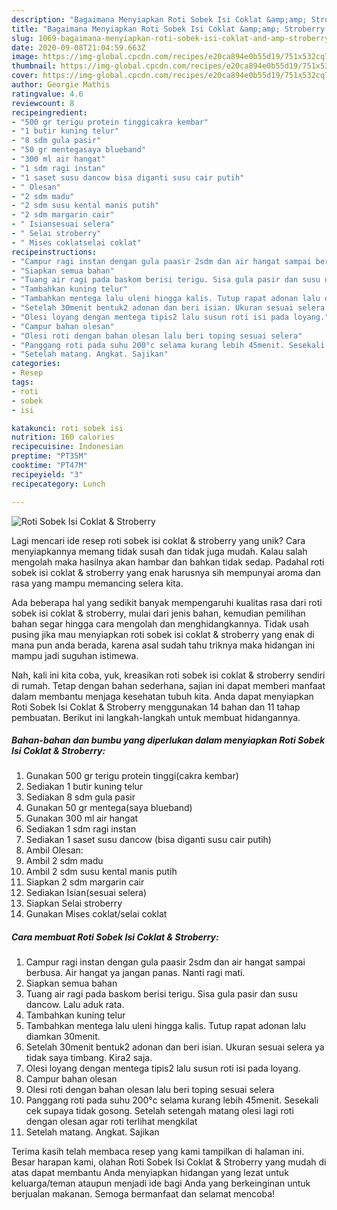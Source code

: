 ```yaml
---
description: "Bagaimana Menyiapkan Roti Sobek Isi Coklat &amp;amp; Stroberry Anti Gagal"
title: "Bagaimana Menyiapkan Roti Sobek Isi Coklat &amp;amp; Stroberry Anti Gagal"
slug: 1069-bagaimana-menyiapkan-roti-sobek-isi-coklat-and-amp-stroberry-anti-gagal
date: 2020-09-08T21:04:59.663Z
image: https://img-global.cpcdn.com/recipes/e20ca894e0b55d19/751x532cq70/roti-sobek-isi-coklat-stroberry-foto-resep-utama.jpg
thumbnail: https://img-global.cpcdn.com/recipes/e20ca894e0b55d19/751x532cq70/roti-sobek-isi-coklat-stroberry-foto-resep-utama.jpg
cover: https://img-global.cpcdn.com/recipes/e20ca894e0b55d19/751x532cq70/roti-sobek-isi-coklat-stroberry-foto-resep-utama.jpg
author: Georgie Mathis
ratingvalue: 4.6
reviewcount: 8
recipeingredient:
- "500 gr terigu protein tinggicakra kembar"
- "1 butir kuning telur"
- "8 sdm gula pasir"
- "50 gr mentegasaya blueband"
- "300 ml air hangat"
- "1 sdm ragi instan"
- "1 saset susu dancow bisa diganti susu cair putih"
- " Olesan"
- "2 sdm madu"
- "2 sdm susu kental manis putih"
- "2 sdm margarin cair"
- " Isiansesuai selera"
- " Selai stroberry"
- " Mises coklatselai coklat"
recipeinstructions:
- "Campur ragi instan dengan gula paasir 2sdm dan air hangat sampai berbusa. Air hangat ya jangan panas. Nanti ragi mati."
- "Siapkan semua bahan"
- "Tuang air ragi pada baskom berisi terigu. Sisa gula pasir dan susu dancow. Lalu aduk rata."
- "Tambahkan kuning telur"
- "Tambahkan mentega lalu uleni hingga kalis. Tutup rapat adonan lalu diamkan 30menit."
- "Setelah 30menit bentuk2 adonan dan beri isian. Ukuran sesuai selera ya tidak saya timbang. Kira2 saja."
- "Olesi loyang dengan mentega tipis2 lalu susun roti isi pada loyang."
- "Campur bahan olesan"
- "Olesi roti dengan bahan olesan lalu beri toping sesuai selera"
- "Panggang roti pada suhu 200°c selama kurang lebih 45menit. Sesekali cek supaya tidak gosong. Setelah setengah matang olesi lagi roti dengan olesan agar roti terlihat mengkilat"
- "Setelah matang. Angkat. Sajikan"
categories:
- Resep
tags:
- roti
- sobek
- isi

katakunci: roti sobek isi 
nutrition: 160 calories
recipecuisine: Indonesian
preptime: "PT35M"
cooktime: "PT47M"
recipeyield: "3"
recipecategory: Lunch

---
```



![Roti Sobek Isi Coklat &amp; Stroberry](https://img-global.cpcdn.com/recipes/e20ca894e0b55d19/751x532cq70/roti-sobek-isi-coklat-stroberry-foto-resep-utama.jpg)

Lagi mencari ide resep roti sobek isi coklat &amp; stroberry yang unik? Cara menyiapkannya memang tidak susah dan tidak juga mudah. Kalau salah mengolah maka hasilnya akan hambar dan bahkan tidak sedap. Padahal roti sobek isi coklat &amp; stroberry yang enak harusnya sih mempunyai aroma dan rasa yang mampu memancing selera kita.



Ada beberapa hal yang sedikit banyak mempengaruhi kualitas rasa dari roti sobek isi coklat &amp; stroberry, mulai dari jenis bahan, kemudian pemilihan bahan segar hingga cara mengolah dan menghidangkannya. Tidak usah pusing jika mau menyiapkan roti sobek isi coklat &amp; stroberry yang enak di mana pun anda berada, karena asal sudah tahu triknya maka hidangan ini mampu jadi suguhan istimewa.


Nah, kali ini kita coba, yuk, kreasikan roti sobek isi coklat &amp; stroberry sendiri di rumah. Tetap dengan bahan sederhana, sajian ini dapat memberi manfaat dalam membantu menjaga kesehatan tubuh kita. Anda dapat menyiapkan Roti Sobek Isi Coklat &amp; Stroberry menggunakan 14 bahan dan 11 tahap pembuatan. Berikut ini langkah-langkah untuk membuat hidangannya.

<!--inarticleads1-->

##### Bahan-bahan dan bumbu yang diperlukan dalam menyiapkan Roti Sobek Isi Coklat &amp; Stroberry:

1. Gunakan 500 gr terigu protein tinggi(cakra kembar)
1. Sediakan 1 butir kuning telur
1. Sediakan 8 sdm gula pasir
1. Gunakan 50 gr mentega(saya blueband)
1. Gunakan 300 ml air hangat
1. Sediakan 1 sdm ragi instan
1. Sediakan 1 saset susu dancow (bisa diganti susu cair putih)
1. Ambil  Olesan:
1. Ambil 2 sdm madu
1. Ambil 2 sdm susu kental manis putih
1. Siapkan 2 sdm margarin cair
1. Sediakan  Isian(sesuai selera)
1. Siapkan  Selai stroberry
1. Gunakan  Mises coklat/selai coklat




<!--inarticleads2-->

##### Cara membuat Roti Sobek Isi Coklat &amp; Stroberry:

1. Campur ragi instan dengan gula paasir 2sdm dan air hangat sampai berbusa. Air hangat ya jangan panas. Nanti ragi mati.
1. Siapkan semua bahan
1. Tuang air ragi pada baskom berisi terigu. Sisa gula pasir dan susu dancow. Lalu aduk rata.
1. Tambahkan kuning telur
1. Tambahkan mentega lalu uleni hingga kalis. Tutup rapat adonan lalu diamkan 30menit.
1. Setelah 30menit bentuk2 adonan dan beri isian. Ukuran sesuai selera ya tidak saya timbang. Kira2 saja.
1. Olesi loyang dengan mentega tipis2 lalu susun roti isi pada loyang.
1. Campur bahan olesan
1. Olesi roti dengan bahan olesan lalu beri toping sesuai selera
1. Panggang roti pada suhu 200°c selama kurang lebih 45menit. Sesekali cek supaya tidak gosong. Setelah setengah matang olesi lagi roti dengan olesan agar roti terlihat mengkilat
1. Setelah matang. Angkat. Sajikan




Terima kasih telah membaca resep yang kami tampilkan di halaman ini. Besar harapan kami, olahan Roti Sobek Isi Coklat &amp; Stroberry yang mudah di atas dapat membantu Anda menyiapkan hidangan yang lezat untuk keluarga/teman ataupun menjadi ide bagi Anda yang berkeinginan untuk berjualan makanan. Semoga bermanfaat dan selamat mencoba!
